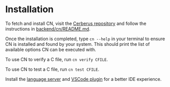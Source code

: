 # Installation

To fetch and install CN, visit the [Cerberus repository](https://github.com/rems-project/cerberus) and follow the instructions in [backend/cn/README.md](https://github.com/rems-project/cerberus/blob/master/backend/cn/README.md).

Once the installation is completed, type `cn --help` in your terminal to ensure CN is installed and found by your system. This should print the list of available options CN can be executed with.

To use CN to verify a C file, run `cn verify CFILE`.

To use CN to test a C file, run `cn test CFILE`.

Install the [language
server](https://github.com/GaloisInc/VERSE-Toolchain/tree/main/cn-lsp/server)
and [VSCode
plugin](https://github.com/GaloisInc/VERSE-Toolchain/tree/main/cn-lsp/client)
for a better IDE experience.
